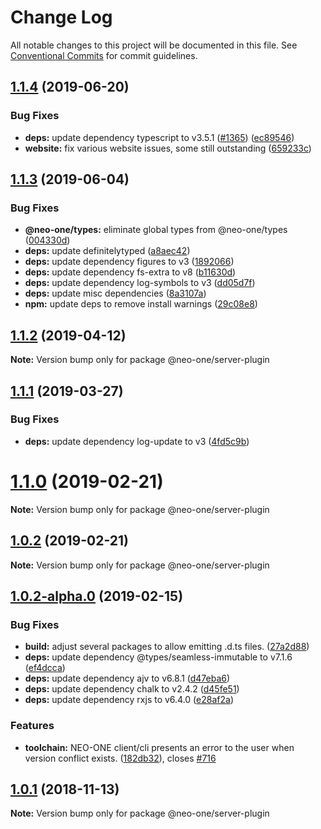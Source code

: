# Change Log

All notable changes to this project will be documented in this file.
See [Conventional Commits](https://conventionalcommits.org) for commit guidelines.

## [1.1.4](https://github.com/neo-one-suite/neo-one/compare/@neo-one/server-plugin@1.1.3...@neo-one/server-plugin@1.1.4) (2019-06-20)


### Bug Fixes

* **deps:** update dependency typescript to v3.5.1 ([#1365](https://github.com/neo-one-suite/neo-one/issues/1365)) ([ec89546](https://github.com/neo-one-suite/neo-one/commit/ec89546))
* **website:** fix various website issues, some still outstanding ([659233c](https://github.com/neo-one-suite/neo-one/commit/659233c))





## [1.1.3](https://github.com/neo-one-suite/neo-one/compare/@neo-one/server-plugin@1.1.2...@neo-one/server-plugin@1.1.3) (2019-06-04)


### Bug Fixes

* **@neo-one/types:** eliminate global types from @neo-one/types ([004330d](https://github.com/neo-one-suite/neo-one/commit/004330d))
* **deps:** update definitelytyped ([a8aec42](https://github.com/neo-one-suite/neo-one/commit/a8aec42))
* **deps:** update dependency figures to v3 ([1892066](https://github.com/neo-one-suite/neo-one/commit/1892066))
* **deps:** update dependency fs-extra to v8 ([b11630d](https://github.com/neo-one-suite/neo-one/commit/b11630d))
* **deps:** update dependency log-symbols to v3 ([dd05d7f](https://github.com/neo-one-suite/neo-one/commit/dd05d7f))
* **deps:** update misc dependencies ([8a3107a](https://github.com/neo-one-suite/neo-one/commit/8a3107a))
* **npm:** update deps to remove install warnings ([29c08e8](https://github.com/neo-one-suite/neo-one/commit/29c08e8))





## [1.1.2](https://github.com/neo-one-suite/neo-one/compare/@neo-one/server-plugin@1.1.1...@neo-one/server-plugin@1.1.2) (2019-04-12)

**Note:** Version bump only for package @neo-one/server-plugin





## [1.1.1](https://github.com/neo-one-suite/neo-one/compare/@neo-one/server-plugin@1.1.0...@neo-one/server-plugin@1.1.1) (2019-03-27)


### Bug Fixes

* **deps:** update dependency log-update to v3 ([4fd5c9b](https://github.com/neo-one-suite/neo-one/commit/4fd5c9b))





# [1.1.0](https://github.com/neo-one-suite/neo-one/compare/@neo-one/server-plugin@1.0.2...@neo-one/server-plugin@1.1.0) (2019-02-21)

**Note:** Version bump only for package @neo-one/server-plugin





## [1.0.2](https://github.com/neo-one-suite/neo-one/compare/@neo-one/server-plugin@1.0.2-alpha.0...@neo-one/server-plugin@1.0.2) (2019-02-21)

**Note:** Version bump only for package @neo-one/server-plugin





## [1.0.2-alpha.0](https://github.com/neo-one-suite/neo-one/compare/@neo-one/server-plugin@1.0.1...@neo-one/server-plugin@1.0.2-alpha.0) (2019-02-15)


### Bug Fixes

* **build:** adjust several packages to allow emitting .d.ts files. ([27a2d88](https://github.com/neo-one-suite/neo-one/commit/27a2d88))
* **deps:** update dependency @types/seamless-immutable to v7.1.6 ([ef4dcca](https://github.com/neo-one-suite/neo-one/commit/ef4dcca))
* **deps:** update dependency ajv to v6.8.1 ([d47eba6](https://github.com/neo-one-suite/neo-one/commit/d47eba6))
* **deps:** update dependency chalk to v2.4.2 ([d45fe51](https://github.com/neo-one-suite/neo-one/commit/d45fe51))
* **deps:** update dependency rxjs to v6.4.0 ([e28af2a](https://github.com/neo-one-suite/neo-one/commit/e28af2a))


### Features

* **toolchain:** NEO-ONE client/cli presents an error to the user when version conflict exists. ([182db32](https://github.com/neo-one-suite/neo-one/commit/182db32)), closes [#716](https://github.com/neo-one-suite/neo-one/issues/716)





## [1.0.1](https://github.com/neo-one-suite/neo-one/compare/@neo-one/server-plugin@1.0.0...@neo-one/server-plugin@1.0.1) (2018-11-13)

**Note:** Version bump only for package @neo-one/server-plugin
